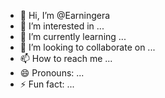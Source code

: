 - 👋 Hi, I’m @Earningera
- 👀 I’m interested in ...
- 🌱 I’m currently learning ...
- 💞️ I’m looking to collaborate on ...
- 📫 How to reach me ...
- 😄 Pronouns: ...
- ⚡ Fun fact: ...

<!---
Earningera/Earningera is a ✨ special ✨ repository because its `README.md` (this file) appears on your GitHub profile.
You can click the Preview link to take a look at your changes.
--->
